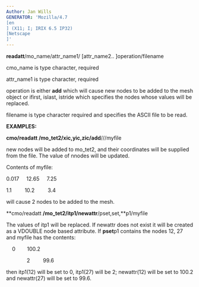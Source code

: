 ```yaml
---
Author: Jan Wills
GENERATOR: 'Mozilla/4.7 
[en
] (X11; I; IRIX 6.5 IP32) 
[Netscape
]'
---
```


 **readatt**/mo\_name/attr\_name1/
[attr\_name2..
]operation/filename

  cmo\_name is type character, required

  attr\_name1 is type character, required

  operation is either **add** which will cause new nodes to be added
  to the mesh object or ifirst, islast, istride which specifies the
  nodes whose values will be replaced.

  filename is type character required and specifies the ASCII file to
  be read.

 **EXAMPLES:**

  **cmo/readatt **/mo\_tet2/xic,yic,zic**/add**///myfile

  new nodes will be added to mo\_tet2, and their coordinates will be
  supplied from the file. The value of nnodes will be updated.

  Contents of myfile:

0.017     12.65     7.25

1.1         10.2         3.4

will cause 2 nodes to be added to the mesh.

**cmo/readatt **/mo\_tet2/itp1/newattr**/pset,set,**p1/myfile

The values of itp1 will be replaced. If newattr does not exist it will
be created as a VDOUBLE node based attribute. If **pset**p1 contains the
nodes 12, 27 and myfile has the contents:

    0        100.2

              2         99.6

then itp1(12) will be set to 0, itp1(27) will be 2; newattr(12) will be
set to 100.2 and newattr(27) will be set to 99.6.
